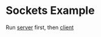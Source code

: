 # Sockets Example
Run [server](server.py "Server application") first, then [client](client.py "Client application")